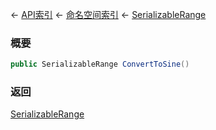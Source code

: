← [API索引](Api-Index) ← [命名空间索引](Namespace-Index) ← [SerializableRange](VRageMath.SerializableRange)

### 概要

```csharp
public SerializableRange ConvertToSine()
```

### 返回

[SerializableRange](VRageMath.SerializableRange)

